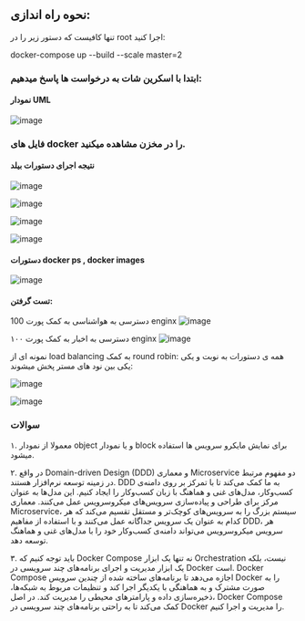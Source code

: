 ## نحوه راه اندازی:

تنها کافیست که دستور زیر را در  root  اجرا کنید:

docker-compose up --build --scale master=2

### ابتدا با اسکرین شات به درخواست ها پاسخ میدهیم:

####   نمودار UML
![image](https://github.com/yasin459/python_service/assets/60640286/60bb2289-4785-476c-9e73-b39c619fff74)

###  فایل های docker را در مخزن مشاهده میکنید.

#### نتیجه اجرای دستورات بیلد 
![image](https://github.com/yasin459/python_service/assets/60640286/29c941fe-b0ef-4f56-9fd2-2ee61e018d39)

![image](https://github.com/yasin459/python_service/assets/60640286/f9d2c1c6-7bc3-4707-b872-28508d8204d5)

![image](https://github.com/yasin459/python_service/assets/60640286/974c3433-4631-46bc-8b0a-7d932b7d226d)

![image](https://github.com/yasin459/python_service/assets/60640286/a35a4b34-72ff-41fc-9554-4cdf31b27434)


####  دستورات  docker ps , docker images
![image](https://github.com/yasin459/python_service/assets/60640286/f77372b0-1049-446a-81bf-c4bcb326f7d0)


#### تست گرفتن:
 دسترسی به هواشناسی به کمک پورت 100 enginx
![image](https://github.com/yasin459/python_service/assets/60640286/ab32e530-98b4-466f-81cf-966289aef0c3)

دسترسی به اخبار به کمک پورت ۱۰۰  enginx
![image](https://github.com/yasin459/python_service/assets/60640286/f1f3bd01-eb13-4597-8416-80a133e7a5a6)

نمونه ای از  load balancing  به کمک  round robin: همه ی دستورات به نوبت و یکی یکی بین نود های مستر پخش میشوند:

![image](https://github.com/yasin459/python_service/assets/60640286/2b48a78d-b1c0-4920-8194-99b7fe234827)

![image](https://github.com/yasin459/python_service/assets/60640286/b96479b5-c3f1-48fc-b032-1cc1daaf6aa8)


### سوالات

۱. معمولا از نمودار  object و یا نمودار  block  برای نمایش مایکرو سرویس ها استفاده میشود.

۲. در واقع Domain-driven Design (DDD) و معماری Microservice دو مفهوم مرتبط در زمینه توسعه نرم‌افزار هستند. DDD به ما کمک می‌کند تا با تمرکز بر روی دامنه‌ی کسب‌وکار، مدل‌های غنی و هماهنگ با زبان کسب‌وکار را ایجاد کنیم. این مدل‌ها به عنوان مرکز برای طراحی و پیاده‌سازی سرویس‌های میکروسرویس عمل می‌کنند. معماری Microservice، سیستم بزرگ را به سرویس‌های کوچک‌تر و مستقل تقسیم می‌کند که هر کدام به عنوان یک سرویس جداگانه عمل می‌کنند و با استفاده از مفاهیم DDD، هر سرویس میکروسرویس می‌تواند دامنه‌ی کسب‌وکار خود را با مدل‌های غنی و هماهنگ توسعه دهد.

۳. باید توجه کنیم که Docker Compose نه تنها یک ابزار Orchestration نیست، بلکه یک ابزار مدیریت و اجرای برنامه‌های چند سرویسی در Docker است. Docker Compose اجازه می‌دهد تا برنامه‌های ساخته شده از چندین سرویس Docker را به صورت مشترک و به هماهنگی با یکدیگر اجرا کند و تنظیمات مربوط به شبکه‌ها، ذخیره‌سازی داده و پارامترهای محیطی را مدیریت کند. در اصل، Docker Compose کمک می‌کند تا به راحتی برنامه‌های چند سرویسی در Docker را مدیریت و اجرا کنیم.





